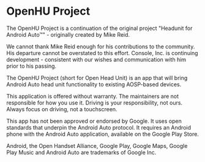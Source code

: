 # OpenHU Project

The OpenHU Project is a continuation of the original project "Headunit for Android Auto™" - originally created by Mike Reid.

We cannot thank Mike Reid enough for his contributions to the community. His departure cannot be overstated to this effort. Console, Inc. is continuing development - consistent with our wishes and communication with him prior to his passing.

The OpenHU Project (short for Open Head Unit) is an app that will bring Android Auto head unit functionality to existing AOSP-based devices.

This application is offered without warranty. The maintainers are not responsible for how you use it. Driving is your responsibility, not ours. Always focus on driving, not a touchscreen.

This app has not been approved or endorsed by Google. It uses open standards that underpin the Android Auto protocol. It requires an Android phone with the Android Auto application, available on the Google Play Store.

Android, the Open Handset Alliance, Google Play, Google Maps, Google Play Music and Android Auto are trademarks of Google Inc.
